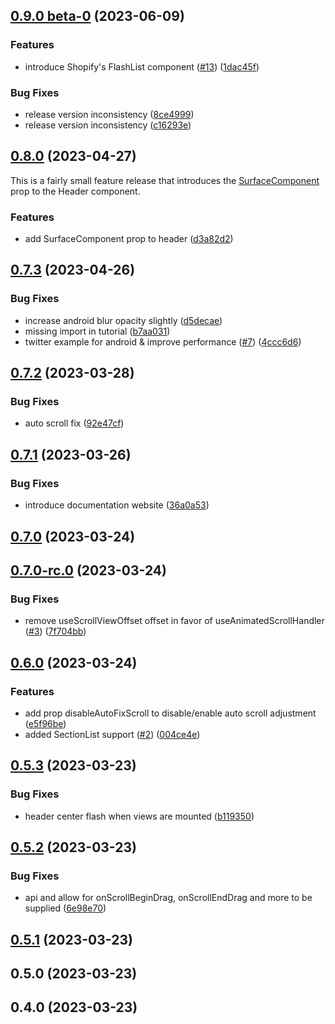 

## [0.9.0 beta-0](https://github.com/codeherence/react-native-header/compare/v0.8.0...0.9.0-beta.0) (2023-06-09)


### Features

* introduce Shopify's FlashList component ([#13](https://github.com/codeherence/react-native-header/issues/13)) ([1dac45f](https://github.com/codeherence/react-native-header/commit/1dac45f1a745641baf7633ad99cd4a2dc28dab22))


### Bug Fixes

* release version inconsistency ([8ce4999](https://github.com/codeherence/react-native-header/commit/8ce4999def7aa779c567a2e3859102fd7194ba0b))
* release version inconsistency ([c16293e](https://github.com/codeherence/react-native-header/commit/c16293ea8c940c6248bd1a811346deb500825f6b))

## [0.8.0](https://github.com/codeherence/react-native-header/compare/v0.7.3...v0.8.0) (2023-04-27)

This is a fairly small feature release that introduces the [SurfaceComponent](https://react-native-header.codeherence.com/docs/components/header#surfacecomponent) prop to the Header component.

### Features

* add SurfaceComponent prop to header ([d3a82d2](https://github.com/codeherence/react-native-header/commit/d3a82d26a7be9af416dff5eb7120d23dddb035d7))

## [0.7.3](https://github.com/codeherence/react-native-header/compare/v0.7.2...v0.7.3) (2023-04-26)


### Bug Fixes

* increase android blur opacity slightly ([d5decae](https://github.com/codeherence/react-native-header/commit/d5decaed33f6bec5049555bcfddd10d17ba4b41d))
* missing import in tutorial ([b7aa031](https://github.com/codeherence/react-native-header/commit/b7aa031831505024db0a71707fe3c9ef7c87ce82))
* twitter example for android & improve performance ([#7](https://github.com/codeherence/react-native-header/issues/7)) ([4ccc6d6](https://github.com/codeherence/react-native-header/commit/4ccc6d64a6a4d95faf3f788cee3ecc037bc003ff))

## [0.7.2](https://github.com/codeherence/react-native-header/compare/v0.7.1...v0.7.2) (2023-03-28)


### Bug Fixes

* auto scroll fix ([92e47cf](https://github.com/codeherence/react-native-header/commit/92e47cf5aac70a4dc5f9eef20f7291d475f8bb69))

## [0.7.1](https://github.com/codeherence/react-native-header/compare/v0.7.0...v0.7.1) (2023-03-26)


### Bug Fixes

* introduce documentation website ([36a0a53](https://github.com/codeherence/react-native-header/commit/36a0a53aa20e1ada40cd89240801ae0053d907a2))

## [0.7.0](https://github.com/codeherence/react-native-header/compare/v0.7.0-rc.0...v0.7.0) (2023-03-24)

## [0.7.0-rc.0](https://github.com/codeherence/react-native-header/compare/v0.6.0...v0.7.0-rc.0) (2023-03-24)


### Bug Fixes

* remove useScrollViewOffset offset in favor of useAnimatedScrollHandler ([#3](https://github.com/codeherence/react-native-header/issues/3)) ([7f704bb](https://github.com/codeherence/react-native-header/commit/7f704bb42f4776279a29e038dc7397241fb2142a))

## [0.6.0](https://github.com/codeherence/react-native-header/compare/v0.5.3...v0.6.0) (2023-03-24)


### Features

* add prop disableAutoFixScroll to disable/enable auto scroll adjustment ([e5f96be](https://github.com/codeherence/react-native-header/commit/e5f96be22357a8f404eb1c4db1a03967f14624a2))
* added SectionList support ([#2](https://github.com/codeherence/react-native-header/issues/2)) ([004ce4e](https://github.com/codeherence/react-native-header/commit/004ce4e6f7c4cad11bf63281a19e0bf8d6f10f18))

## [0.5.3](https://github.com/codeherence/react-native-header/compare/v0.5.2...v0.5.3) (2023-03-23)


### Bug Fixes

* header center flash when views are mounted ([b119350](https://github.com/codeherence/react-native-header/commit/b119350ae091e65c63641d24628ae024b14a787c))

## [0.5.2](https://github.com/codeherence/react-native-header/compare/v0.5.1...v0.5.2) (2023-03-23)


### Bug Fixes

* api and allow for onScrollBeginDrag, onScrollEndDrag and more to be supplied ([6e98e70](https://github.com/codeherence/react-native-header/commit/6e98e70256703ebf429db185644662e48cb62c88))

## [0.5.1](https://github.com/codeherence/react-native-header/compare/v0.5.0...v0.5.1) (2023-03-23)

## 0.5.0 (2023-03-23)

## 0.4.0 (2023-03-23)